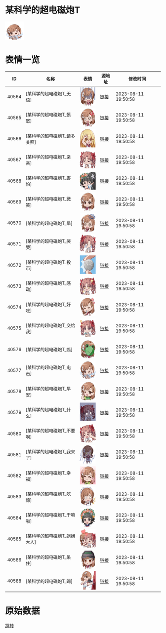 # 某科学的超电磁炮T

<img src="./cover.png" height="60" alt="cover" />

# 表情一览

|ID|名称|表情|源地址|修改时间|
|----|----|----|----|----|
|40564|[某科学的超电磁炮T_无语]|<img src="./pic/040564_%5B某科学的超电磁炮T_无语%5D.png" height="60" alt="无语"/>|[链接](https://i0.hdslb.com/bfs/emote/47f5e313c34df94f376e35dafa5a6914924d5e1e.png)|2023-08-11 19:50:58|
|40565|[某科学的超电磁炮T_愤怒]|<img src="./pic/040565_%5B某科学的超电磁炮T_愤怒%5D.png" height="60" alt="愤怒"/>|[链接](https://i0.hdslb.com/bfs/emote/611b8f4c61b164e25772f0f0dcbf9d936cd8cd8a.png)|2023-08-11 19:50:58|
|40566|[某科学的超电磁炮T_请多关照]|<img src="./pic/040566_%5B某科学的超电磁炮T_请多关照%5D.png" height="60" alt="请多关照"/>|[链接](https://i0.hdslb.com/bfs/emote/d87903cfc65849968deb30fb27ed971f6756ff93.png)|2023-08-11 19:50:58|
|40567|[某科学的超电磁炮T_亲亲]|<img src="./pic/040567_%5B某科学的超电磁炮T_亲亲%5D.png" height="60" alt="亲亲"/>|[链接](https://i0.hdslb.com/bfs/emote/745a7106cf01645c691d914cd313e88f62ade3d8.png)|2023-08-11 19:50:58|
|40568|[某科学的超电磁炮T_害怕]|<img src="./pic/040568_%5B某科学的超电磁炮T_害怕%5D.png" height="60" alt="害怕"/>|[链接](https://i0.hdslb.com/bfs/emote/c5877a86ed09803526918433cf7c6d35d984518b.png)|2023-08-11 19:50:58|
|40569|[某科学的超电磁炮T_微笑]|<img src="./pic/040569_%5B某科学的超电磁炮T_微笑%5D.png" height="60" alt="微笑"/>|[链接](https://i0.hdslb.com/bfs/emote/7004d8e0d50397781548bf46f2c23693e4070c63.png)|2023-08-11 19:50:58|
|40570|[某科学的超电磁炮T_晕]|<img src="./pic/040570_%5B某科学的超电磁炮T_晕%5D.png" height="60" alt="晕"/>|[链接](https://i0.hdslb.com/bfs/emote/4c539819943ab1c73551433b7f1f45d1f47a153a.png)|2023-08-11 19:50:58|
|40571|[某科学的超电磁炮T_哭哭]|<img src="./pic/040571_%5B某科学的超电磁炮T_哭哭%5D.png" height="60" alt="哭哭"/>|[链接](https://i0.hdslb.com/bfs/emote/5bec320057d4565371f7fdb6ae60f51a67e8c8bf.png)|2023-08-11 19:50:58|
|40572|[某科学的超电磁炮T_投币]|<img src="./pic/040572_%5B某科学的超电磁炮T_投币%5D.png" height="60" alt="投币"/>|[链接](https://i0.hdslb.com/bfs/emote/4c9a0a1d1943ee9dd105bd8ce8c947fcbfaa41e1.png)|2023-08-11 19:50:58|
|40573|[某科学的超电磁炮T_感动]|<img src="./pic/040573_%5B某科学的超电磁炮T_感动%5D.png" height="60" alt="感动"/>|[链接](https://i0.hdslb.com/bfs/emote/e92b8f6ac4e2979fad1f192149222d8aec0f9c87.png)|2023-08-11 19:50:58|
|40574|[某科学的超电磁炮T_好吃]|<img src="./pic/040574_%5B某科学的超电磁炮T_好吃%5D.png" height="60" alt="好吃"/>|[链接](https://i0.hdslb.com/bfs/emote/6509c2e4d8f899cd1d2ea770614c5118ccd8af79.png)|2023-08-11 19:50:58|
|40575|[某科学的超电磁炮T_交给我]|<img src="./pic/040575_%5B某科学的超电磁炮T_交给我%5D.png" height="60" alt="交给我"/>|[链接](https://i0.hdslb.com/bfs/emote/2002eb0629b8a307178e80539c90e381859c8c52.png)|2023-08-11 19:50:58|
|40576|[某科学的超电磁炮T_呱]|<img src="./pic/040576_%5B某科学的超电磁炮T_呱%5D.png" height="60" alt="呱"/>|[链接](https://i0.hdslb.com/bfs/emote/e84ebe090840b778eb93989e9bc70e41e149ca1e.png)|2023-08-11 19:50:58|
|40577|[某科学的超电磁炮T_电击]|<img src="./pic/040577_%5B某科学的超电磁炮T_电击%5D.png" height="60" alt="电击"/>|[链接](https://i0.hdslb.com/bfs/emote/fc81b3266d50cf73f60bd8518f8be4e693692c9b.png)|2023-08-11 19:50:58|
|40578|[某科学的超电磁炮T_早安]|<img src="./pic/040578_%5B某科学的超电磁炮T_早安%5D.png" height="60" alt="早安"/>|[链接](https://i0.hdslb.com/bfs/emote/3525ea71b5d506d8a6889f803e794bc45d83cef3.png)|2023-08-11 19:50:58|
|40579|[某科学的超电磁炮T_什么]|<img src="./pic/040579_%5B某科学的超电磁炮T_什么%5D.png" height="60" alt="什么"/>|[链接](https://i0.hdslb.com/bfs/emote/33ab75a27c06794f82f75bbabdc458c2ead48d1f.png)|2023-08-11 19:50:58|
|40580|[某科学的超电磁炮T_不要啊]|<img src="./pic/040580_%5B某科学的超电磁炮T_不要啊%5D.png" height="60" alt="不要啊"/>|[链接](https://i0.hdslb.com/bfs/emote/13d2d70a7ce1a6f596552d8ac5035daca2f73ce3.png)|2023-08-11 19:50:58|
|40581|[某科学的超电磁炮T_我来了]|<img src="./pic/040581_%5B某科学的超电磁炮T_我来了%5D.png" height="60" alt="我来了"/>|[链接](https://i0.hdslb.com/bfs/emote/27a5c511d96ce74a94604737884cc2c58e76be30.png)|2023-08-11 19:50:58|
|40582|[某科学的超电磁炮T_幸福]|<img src="./pic/040582_%5B某科学的超电磁炮T_幸福%5D.png" height="60" alt="幸福"/>|[链接](https://i0.hdslb.com/bfs/emote/c13df341bf32150ae060659d72a8e85c9c1dc074.png)|2023-08-11 19:50:58|
|40583|[某科学的超电磁炮T_吃惊]|<img src="./pic/040583_%5B某科学的超电磁炮T_吃惊%5D.png" height="60" alt="吃惊"/>|[链接](https://i0.hdslb.com/bfs/emote/c02ded19f9cc63b515ced924e77f9a97a6cfa1aa.png)|2023-08-11 19:50:58|
|40584|[某科学的超电磁炮T_干嘛啦]|<img src="./pic/040584_%5B某科学的超电磁炮T_干嘛啦%5D.png" height="60" alt="干嘛啦"/>|[链接](https://i0.hdslb.com/bfs/emote/a6478a5f6bf1e94ad42e644a5d015d022e9c9e3e.png)|2023-08-11 19:50:58|
|40585|[某科学的超电磁炮T_姐姐大人]|<img src="./pic/040585_%5B某科学的超电磁炮T_姐姐大人%5D.png" height="60" alt="姐姐大人"/>|[链接](https://i0.hdslb.com/bfs/emote/8feaa8541faaefeab44984281d9933c99ec0f23e.png)|2023-08-11 19:50:58|
|40586|[某科学的超电磁炮T_呆住]|<img src="./pic/040586_%5B某科学的超电磁炮T_呆住%5D.png" height="60" alt="呆住"/>|[链接](https://i0.hdslb.com/bfs/emote/c3bd519b041073b08f7c2d5928ea772aa5af3799.png)|2023-08-11 19:50:58|
|40588|[某科学的超电磁炮T_踢]|<img src="./pic/040588_%5B某科学的超电磁炮T_踢%5D.png" height="60" alt="踢"/>|[链接](https://i0.hdslb.com/bfs/emote/6ce6a611b8860c3db4f547bd5c92f1572ce39b02.png)|2023-08-11 19:50:58|

# 原始数据

[跳转](./raw.json)

